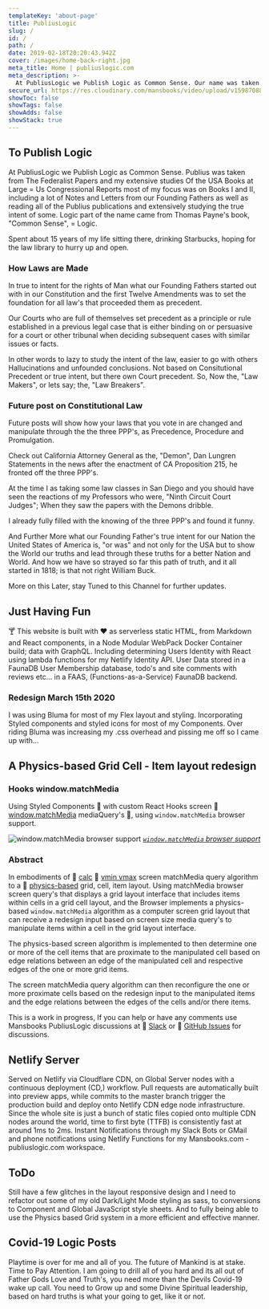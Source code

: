 ```yaml
---
templateKey: 'about-page'
title: PubliusLogic
slug: /
id: /
path: /
date: 2019-02-18T20:20:43.942Z
cover: /images/home-back-right.jpg
meta_title: Home | publiuslogic.com
meta_description: >-
  At PubliusLogic we Publish Logic as Common Sense. Our name was taken from the Federalist Papers of our Founding Fathers.
secure_url: https://res.cloudinary.com/mansbooks/video/upload/v1598708850/videos/Big_Buck_Bunny.mp4
showToc: false
showTags: false
showAdds: false
showStack: true
---
```


## To Publish Logic

  At PubliusLogic we Publish Logic as Common Sense. Publius was taken from The Federalist Papers and my extensive studies Of the USA Books at Large = Us Congressional Reports most of my focus was on Books I and II, including a lot of Notes and Letters from our Founding Fathers as well as reading all of the Publius publications and extensively studying the true intent of some. Logic part of the name came from Thomas Payne's book, "Common Sense", = Logic.

  Spent about 15 years of my life sitting there, drinking Starbucks, hoping for the law library to hurry up and open.

### How Laws are Made

In true to intent for the rights of Man what our Founding Fathers started out with in our Constitution and the first Twelve Amendments was to set the foundation for all law's that proceeded them as precedent.

Our Courts who are full of themselves set precedent as a principle or rule established in a previous legal case that is either binding on or persuasive for a court or other tribunal when deciding subsequent cases with similar issues or facts. 

In other words to lazy to study the intent of the law, easier to go with others Hallucinations and unfounded conclusions. Not based on Consitutional Precedent or true intent, but there own Court precedent. So, Now the, "Law Makers", or lets say; the, "Law Breakers".

### Future post on Constitutional Law

Future posts will show how your laws that you vote in are changed and manipulate through the the three PPP's, as Precedence, Procedure and Promulgation.

Check out California Attorney General as the, "Demon", Dan Lungren Statements in the news after the enactment of CA Proposition 215, he fronted off the three PPP's.

At the time I as taking some law classes in San Diego and you should have seen the reactions of my Professors who were, "Ninth Circuit Court Judges"; When they saw the papers with the Demons dribble.

I already fully filled with the knowing of the three PPP's and found it funny.

And Further More what our Founding Father's true intent for our Nation the United States of America is, "or was" and not only for the USA but to show the World our truths and lead through these truths for a better Nation and World. And how we have so strayed so far this path of truth, and it all started in 1818; is that not right William Buck.

More on this Later, stay Tuned to this Channel for further updates.

## Just Having Fun

🍸 This website is built with ❤️ as serverless static HTML, from Markdown and React components, in a Node Modular WebPack Docker Container build; data with GraphQL. Including determining Users Identity with React using lambda functions for my Netlify Identity API. User Data stored in a FaunaDB User Membership database, todo's and site comments with reviews etc... in a FAAS, (Functions-as-a-Service) FaunaDB backend.

### Redesign March 15th 2020

I was using Bluma for most of my Flex layout and styling. Incorporating Styled components and styled icons for most of my Components. Over riding Bluma was increasing my .css overhead and pissing me off so I came up with...

## A Physics-based Grid Cell - Item layout redesign

### Hooks window.matchMedia

Using Styled Components 💅 with custom React Hooks screen 🔗 [window.matchMedia](/blog/js-media-queries) mediaQuery's 💍, using `window.matchMedia` browser support.

![window.matchMedia browser support](https://res.cloudinary.com/mansbooks/image/upload/v1596748233/publiuslogic/matchMedia-browser-support.jpg "matchMedia browser support")
_[`window.matchMedia` browser support](https://caniuse.com/#search=matchMedia)_

### Abstract

In embodiments of 🔗 [calc](https://css-tricks.com/a-complete-guide-to-calc-in-css/) 🔗 [vmin vmax](https://css-tricks.com/simple-little-use-case-vmin/) screen matchMedia query algorithm to a 🔗 [physics-based](https://en.wikipedia.org/wiki/Rendering_(computer_graphics)) grid, cell, item layout. Using matchMedia browser screen query's that displays a grid layout interface that includes items within cells in a grid cell layout, and the Browser implements a physics-based `window.matchMedia` algorithm as a computer screen grid layout that can receive a redesign input based on screen size media query's to manipulate items within a cell in the grid layout interface.

The physics-based screen algorithm is implemented to then determine one or more of the cell items that are proximate to the manipulated cell based on edge relations between an edge of the manipulated cell and respective edges of the one or more grid items.

The screen matchMedia query algorithm can then reconfigure the one or more proximate cells based on the redesign input to the manipulated items and the edge relations between the edges of the cells and/or there items.

This is a work in progress, If you can help or have any comments use Mansbooks PubliusLogic discussions at 🔗 [Slack](https://mansbooks.slack.com/messages/DDMGYN0QY/) or 🔗 [GitHub Issues](https://github.com/donaldboulton/publiuslogic/issues) for discussions.

## Netlify Server

Served on Netlify via Cloudflare CDN, on Global Server nodes with a continuous deployment (CD,) workflow. Pull requests are automatically built into preview apps, while commits to the master branch trigger the production build and deploy onto Netlify CDN edge node infrastructure. Since the whole site is just a bunch of static files copied onto multiple CDN nodes around the world, time to first byte (TTFB) is consistently fast at around 1ms to 2ms. Instant Notifications through my Slack Bots or GMail and phone notifications using Netlify Functions for my Mansbooks.com - publiuslogic.com workspace.

## ToDo

Still have a few glitches in the layout responsive design and I need to refactor out some of my old Dark/Light Mode styling as sass, to conversions to Component and Global JavaScript style sheets. And to fully being able to use the Physics based Grid system in a more efficient and effective manner.

## Covid-19 Logic Posts

Playtime is over for me and all of you. The future of Mankind is at stake.
Time to Pay Attention. I am going to drill all of you hard and its all out of Father Gods Love and Truth's, you need more than the Devils Covid-19 wake up call. You need to Grow up and some Divine Spiritual leadership, based on hard truths is what your going to get, like it or not.

<custom-image></custom-image>